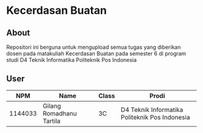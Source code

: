 # Kecerdasan Buatan

## About
Repositori ini berguna untuk mengupload semua tugas yang diberikan dosen pada matakuliah Kecerdasan Buatan pada semester 6 di program studi D4 Teknik Informatika Politeknik Pos Indonesia

## User
NPM| Name| Class | Prodi
------------ | ------------- | ------------- | -------------
1144033| Gilang Romadhanu Tartila| 3C| D4 Teknik Informatika Politeknik Pos Indonesia

